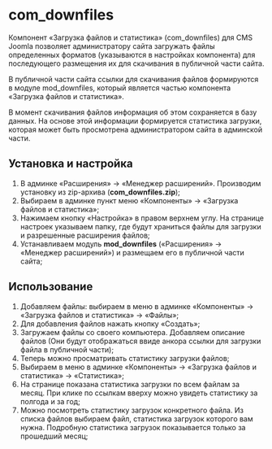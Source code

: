 # com_downfiles

<p>Компонент «Загрузка файлов и статистика» (com_downfiles) для CMS Joomla позволяет администратору сайта загружать файлы определенных форматов (указываются в настройках компонента) для последующего размещения их для скачивания в публичной части сайта.</p>
<p>В публичной части сайта ссылки для скачивания файлов формируются в модуле mod_downfiles, который является частью компонента «Загрузка файлов и статистика».</p> 
<p>В момент скачивания файлов информация об этом сохраняется в базу данных. На основе этой информации формируется статистика загрузки, которая может быть просмотрена администратором сайта в админской части.</p>

<h2>Установка и настройка</h2>
<ol>
	<li>В админке «Расширения» → «Менеджер расширений». Производим установку из zip-архива (<b>com_downfiles.zip</b>);</li>
	<li>Выбираем в админке пункт меню «Компоненты» → «Загрузка файлов и статистика»;</li>
	<li>Нажимаем кнопку «Настройка» в правом верхнем углу. На странице настроек указываем папку, где будут храниться файлы для загрузки и разрешенные расширения файлов;</li>
	<li>Устанавливаем модуль <b>mod_downfiles</b> («Расширения» → «Менеджер расширений») и размещаем его в публичной части сайта;</li>
</ol>
<h2>Использование</h2>
<ol>
	<li>Добавляем файлы: выбираем в меню в админке «Компоненты» → «Загрузка файлов и статистика» → «Файлы»;</li>
	<li>Для добавления файлов нажать кнопку «Создать»;</li>
	<li>Загружаем файлы со своего компьютера. Добавляем описание файлов (Они будут отображаться ввиде анкора ссылки для загрузки файла в публичной части);</li>
	<li>Теперь можно просматривать статистику загрузки файлов;</li>
	<li>Выбираем в меню в админке «Компоненты» → «Загрузка файлов и статистика» → «Статистика»;</li>
	<li>На странице показана статистика загрузки по всем файлам за месяц. При клике по ссылкам вверху можно увидеть статистику за полгода и за год;</li>
	<li>Можно посмотреть статистику загрузок конкретного файла. Из списка файлов выбираем файл, статистика загрузок которого вам нужна. Подробную статистика загрузок показывается только за прошедший месяц;</li>
</ol>